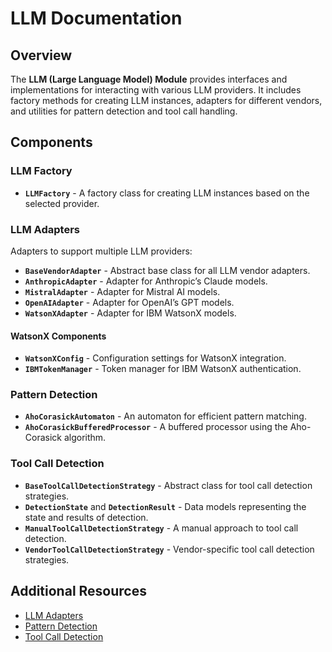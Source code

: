 # LLM Documentation

## Overview

The **LLM (Large Language Model) Module** provides interfaces and implementations for interacting with various LLM providers. It includes factory methods for creating LLM instances, adapters for different vendors, and utilities for pattern detection and tool call handling.

## Components

### LLM Factory
- **`LLMFactory`** - A factory class for creating LLM instances based on the selected provider.

### LLM Adapters
Adapters to support multiple LLM providers:

- **`BaseVendorAdapter`** - Abstract base class for all LLM vendor adapters.
- **`AnthropicAdapter`** - Adapter for Anthropic’s Claude models.
- **`MistralAdapter`** - Adapter for Mistral AI models.
- **`OpenAIAdapter`** - Adapter for OpenAI’s GPT models.
- **`WatsonXAdapter`** - Adapter for IBM WatsonX models.

#### WatsonX Components
- **`WatsonXConfig`** - Configuration settings for WatsonX integration.
- **`IBMTokenManager`** - Token manager for IBM WatsonX authentication.

### Pattern Detection
- **`AhoCorasickAutomaton`** - An automaton for efficient pattern matching.
- **`AhoCorasickBufferedProcessor`** - A buffered processor using the Aho-Corasick algorithm.

### Tool Call Detection
- **`BaseToolCallDetectionStrategy`** - Abstract class for tool call detection strategies.
- **`DetectionState`** and **`DetectionResult`** - Data models representing the state and results of detection.
- **`ManualToolCallDetectionStrategy`** - A manual approach to tool call detection.
- **`VendorToolCallDetectionStrategy`** - Vendor-specific tool call detection strategies.

## Additional Resources
- [LLM Adapters](adapters/index.md)
- [Pattern Detection](pattern_detection/index.md)
- [Tool Call Detection](tool_detection/index.md)

